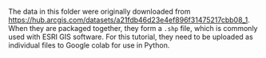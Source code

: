 The data in this folder were originally downloaded from https://hub.arcgis.com/datasets/a21fdb46d23e4ef896f31475217cbb08_1. When they are packaged together, they form a `.shp` file, which is commonly used with ESRI GIS software. For this tutorial, they need to be uploaded as individual files to Google colab for use in Python. 
